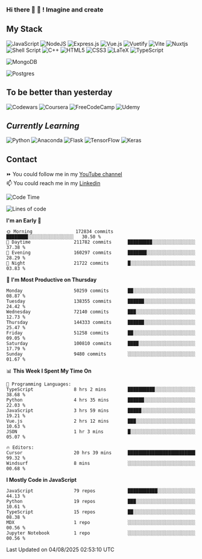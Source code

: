 ### Hi there 👋 🤖 ! Imagine and create

## My Stack
![JavaScript](https://img.shields.io/badge/javascript-%23323330.svg?style=for-the-badge&logo=javascript&logoColor=%23F7DF1E) ![NodeJS](https://img.shields.io/badge/node.js-6DA55F?style=for-the-badge&logo=node.js&logoColor=white) <img alt="Express.js" src="https://img.shields.io/badge/express.js%20-%23404d59.svg?&style=for-the-badge"/> ![Vue.js](https://img.shields.io/badge/vuejs-%2335495e.svg?style=for-the-badge&logo=vuedotjs&logoColor=%234FC08D) ![Vuetify](https://img.shields.io/badge/Vuetify-1867C0?style=for-the-badge&logo=vuetify&logoColor=AEDDFF) ![Vite](https://img.shields.io/badge/vite-%23646CFF.svg?style=for-the-badge&logo=vite&logoColor=white) ![Nuxtjs](https://img.shields.io/badge/Nuxt-002E3B?style=for-the-badge&logo=nuxtdotjs&logoColor=#00DC82) ![Shell Script](https://img.shields.io/badge/shell_script-%23121011.svg?style=for-the-badge&logo=gnu-bash&logoColor=white) ![C++](https://img.shields.io/badge/c++-%2300599C.svg?style=for-the-badge&logo=c%2B%2B&logoColor=white) ![HTML5](https://img.shields.io/badge/html5-%23E34F26.svg?style=for-the-badge&logo=html5&logoColor=white) ![CSS3](https://img.shields.io/badge/css3-%231572B6.svg?style=for-the-badge&logo=css3&logoColor=white) ![LaTeX](https://img.shields.io/badge/latex-%23008080.svg?style=for-the-badge&logo=latex&logoColor=white) ![TypeScript](https://img.shields.io/badge/typescript-%23007ACC.svg?style=for-the-badge&logo=typescript&logoColor=white)
<div>
  <img alt="MongoDB" src ="https://img.shields.io/badge/MongoDB-%234ea94b.svg?&style=for-the-badge&logo=mongodb&logoColor=white"/>
  
  ![Postgres](https://img.shields.io/badge/postgres-%23316192.svg?style=for-the-badge&logo=postgresql&logoColor=white)
</div>

## To be better than yesterday
![Codewars](https://img.shields.io/badge/Codewars-B1361E?style=for-the-badge&logo=codewars&logoColor=grey)
  ![Coursera](https://img.shields.io/badge/Coursera-%230056D2.svg?style=for-the-badge&logo=Coursera&logoColor=white)
  ![FreeCodeCamp](https://img.shields.io/badge/Freecodecamp-%23123.svg?&style=for-the-badge&logo=freecodecamp&logoColor=green)
  ![Udemy](https://img.shields.io/badge/Udemy-A435F0?style=for-the-badge&logo=Udemy&logoColor=white)

## *Currently Learning*
![Python](https://img.shields.io/badge/python-3670A0?style=for-the-badge&logo=python&logoColor=ffdd54) ![Anaconda](https://img.shields.io/badge/Anaconda-%2344A833.svg?style=for-the-badge&logo=anaconda&logoColor=white) 
![Flask](https://img.shields.io/badge/flask-%23000.svg?style=for-the-badge&logo=flask&logoColor=white) ![TensorFlow](https://img.shields.io/badge/TensorFlow-%23FF6F00.svg?style=for-the-badge&logo=TensorFlow&logoColor=white) ![Keras](https://img.shields.io/badge/Keras-%23D00000.svg?style=for-the-badge&logo=Keras&logoColor=white)

## Contact
⏩ You could follow me in my <a href="https://www.youtube.com/c/ViktorJimenezF" target="blank">YouTube channel</a>   <br>
📫 You could reach me in my <a href="https://www.linkedin.com/in/victorjuanjimenez/" target="blank">Linkedin</a>  

<!--START_SECTION:waka-->
![Code Time](http://img.shields.io/badge/Code%20Time-3%2C846%20hrs%2059%20mins-blue)

![Lines of code](https://img.shields.io/badge/From%20Hello%20World%20I%27ve%20Written-758.3%20million%20lines%20of%20code-blue)

**I'm an Early 🐤** 

```text
🌞 Morning                172834 commits      ████████░░░░░░░░░░░░░░░░░   30.50 % 
🌆 Daytime                211782 commits      █████████░░░░░░░░░░░░░░░░   37.38 % 
🌃 Evening                160297 commits      ███████░░░░░░░░░░░░░░░░░░   28.29 % 
🌙 Night                  21722 commits       █░░░░░░░░░░░░░░░░░░░░░░░░   03.83 % 
```
📅 **I'm Most Productive on Thursday** 

```text
Monday                   50259 commits       ██░░░░░░░░░░░░░░░░░░░░░░░   08.87 % 
Tuesday                  138355 commits      ██████░░░░░░░░░░░░░░░░░░░   24.42 % 
Wednesday                72140 commits       ███░░░░░░░░░░░░░░░░░░░░░░   12.73 % 
Thursday                 144333 commits      ██████░░░░░░░░░░░░░░░░░░░   25.47 % 
Friday                   51258 commits       ██░░░░░░░░░░░░░░░░░░░░░░░   09.05 % 
Saturday                 100810 commits      ████░░░░░░░░░░░░░░░░░░░░░   17.79 % 
Sunday                   9480 commits        ░░░░░░░░░░░░░░░░░░░░░░░░░   01.67 % 
```


📊 **This Week I Spent My Time On** 

```text
💬 Programming Languages: 
TypeScript               8 hrs 2 mins        ██████████░░░░░░░░░░░░░░░   38.68 % 
Python                   4 hrs 35 mins       ██████░░░░░░░░░░░░░░░░░░░   22.03 % 
JavaScript               3 hrs 59 mins       █████░░░░░░░░░░░░░░░░░░░░   19.21 % 
Vue.js                   2 hrs 12 mins       ███░░░░░░░░░░░░░░░░░░░░░░   10.63 % 
JSON                     1 hr 3 mins         █░░░░░░░░░░░░░░░░░░░░░░░░   05.07 % 

🔥 Editors: 
Cursor                   20 hrs 39 mins      █████████████████████████   99.32 % 
Windsurf                 8 mins              ░░░░░░░░░░░░░░░░░░░░░░░░░   00.68 % 
```

**I Mostly Code in JavaScript** 

```text
JavaScript               79 repos            ███████████░░░░░░░░░░░░░░   44.13 % 
Python                   19 repos            ███░░░░░░░░░░░░░░░░░░░░░░   10.61 % 
TypeScript               15 repos            ██░░░░░░░░░░░░░░░░░░░░░░░   08.38 % 
MDX                      1 repo              ░░░░░░░░░░░░░░░░░░░░░░░░░   00.56 % 
Jupyter Notebook         1 repo              ░░░░░░░░░░░░░░░░░░░░░░░░░   00.56 % 
```




 Last Updated on 04/08/2025 02:53:10 UTC
<!--END_SECTION:waka-->

<!--
**ViktorJJF/ViktorJJF** is a ✨ _special_ ✨ repository because its `README.md` (this file) appears on your GitHub profile.



Here are some ideas to get you started:

- 🔭 I’m currently working on ...
- 🌱 I’m currently learning ...
- 👯 I’m looking to collaborate on ...
- 🤔 I’m looking for help with ...
- 💬 Ask me about ...
- 📫 How to reach me: ...
- 😄 Pronouns: ...
- ⚡ Fun fact: ...
-->
